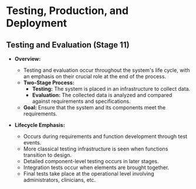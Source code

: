 # Testing, Production, and Deployment

## Testing and Evaluation (Stage 11)
- **Overview:** 
  - Testing and evaluation occur throughout the system's life cycle, with an emphasis on their crucial role at the end of the process.
  - **Two-Stage Process:**
    - **Testing:** The system is placed in an infrastructure to collect data.
    - **Evaluation:** The collected data is analyzed and compared against requirements and specifications.
  - **Goal:** Ensure that the system and its components meet the requirements.

- **Lifecycle Emphasis:**
  - Occurs during requirements and function development through test events.
  - More classical testing infrastructure is seen when functions transition to design.
  - Detailed component-level testing occurs in later stages.
  - Integration tests occur when elements are brought together.
  - Final tests take place at the operational level involving administrators, clinicians, etc.
